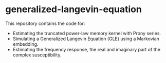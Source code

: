 # generalized-langevin-equation
This repository contains the code for:

- Estimating the truncated power-law memory kernel with Prony series.
- Simulating a Generalized Langevin Equation (GLE) using a Markovian embedding.
- Estimating the frequency response, the real and imaginary part of the complex susceptibility.
